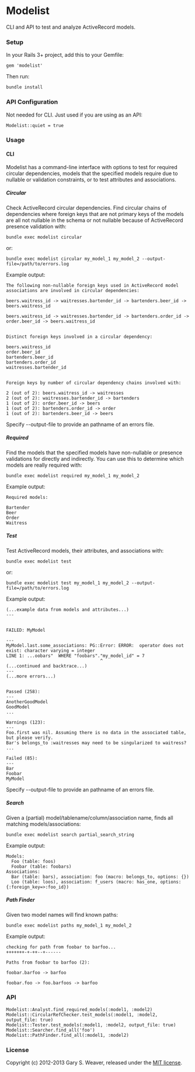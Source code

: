 Modelist
=====

CLI and API to test and analyze ActiveRecord models.

### Setup

In your Rails 3+ project, add this to your Gemfile:

    gem 'modelist'

Then run:

    bundle install

### API Configuration

Not needed for CLI. Just used if you are using as an API:

    Modelist::quiet = true

### Usage

#### CLI

Modelist has a command-line interface with options to test for required circular dependencies, models that the specified models require due to nullable or validation constraints, or to test attributes and associations.

##### Circular

Check ActiveRecord circular dependencies. Find circular chains of dependencies where foreign keys that are not primary keys of the models are all not nullable in the schema or not nullable because of ActiveRecord presence validation with:

    bundle exec modelist circular

or:

    bundle exec modelist circular my_model_1 my_model_2 --output-file=/path/to/errors.log

Example output:

    The following non-nullable foreign keys used in ActiveRecord model associations are involved in circular dependencies:

    beers.waitress_id -> waitresses.bartender_id -> bartenders.beer_id -> beers.waitress_id

    beers.waitress_id -> waitresses.bartender_id -> bartenders.order_id -> order.beer_id -> beers.waitress_id


    Distinct foreign keys involved in a circular dependency:

    beers.waitress_id
    order.beer_id
    bartenders.beer_id
    bartenders.order_id
    waitresses.bartender_id


    Foreign keys by number of circular dependency chains involved with:

    2 (out of 2): beers.waitress_id -> waitresses
    2 (out of 2): waitresses.bartender_id -> bartenders
    1 (out of 2): order.beer_id -> beers
    1 (out of 2): bartenders.order_id -> order
    1 (out of 2): bartenders.beer_id -> beers

Specify --output-file to provide an pathname of an errors file.

##### Required

Find the models that the specified models have non-nullable or presence validations for directly and indirectly. You can use this to determine which models are really required with:

    bundle exec modelist required my_model_1 my_model_2

Example output:

    Required models:

    Bartender
    Beer
    Order
    Waitress
    
##### Test

Test ActiveRecord models, their attributes, and associations with:

    bundle exec modelist test

or:

    bundle exec modelist test my_model_1 my_model_2 --output-file=/path/to/errors.log

Example output:

    (...example data from models and attributes...)
    ---


    FAILED: MyModel

    ---
    MyModel.last.some_associations: PG::Error: ERROR:  operator does not exist: character varying = integer
    LINE 1: ...oobars"  WHERE "foobars"."my_model_id" = 7
                                        ^
    (...continued and backtrace...)
    ---
    (...more errors...)


    Passed (258):
    ---
    AnotherGoodModel
    GoodModel
    ...

    Warnings (123):
    ---
    Foo.first was nil. Assuming there is no data in the associated table, but please verify.
    Bar's belongs_to :waitresses may need to be singularized to waitress?
    ...

    Failed (85):
    ---
    Bar
    Foobar
    MyModel


Specify --output-file to provide an pathname of an errors file.

##### Search

Given a (partial) model/tablename/column/association name, finds all matching models/associations:

    bundle exec modelist search partial_search_string

Example output:

    Models:
      Foo (table: foos)
      Foobar (table: foobars)
    Associations:
      Bar (table: bars), association: foo (macro: belongs_to, options: {})
      Loo (table: loos), association: f_users (macro: has_one, options: {:foreign_key=>:foo_id})

##### Path Finder

Given two model names will find known paths:

    bundle exec modelist paths my_model_1 my_model_2 

Example output:

    checking for path from foobar to barfoo...
    +++++++-+-++--+------

    Paths from foobar to barfoo (2):

    foobar.barfoo -> barfoo

    foobar.foo -> foo.barfoos -> barfoo


### API

    Modelist::Analyst.find_required_models(:model1, :model2)
    Modelist::CircularRefChecker.test_models(:model1, :model2, output_file: true)
    Modelist::Tester.test_models(:model1, :model2, output_file: true)
    Modelist::Searcher.find_all('foo')
    Modelist::PathFinder.find_all(:model1, :model2)

### License

Copyright (c) 2012-2013 Gary S. Weaver, released under the [MIT license][lic].

[lic]: http://github.com/garysweaver/modelist/blob/master/LICENSE
